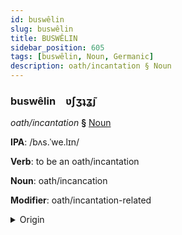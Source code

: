 ```yaml
---
id: buswêlin
slug: buswêlin
title: BUSWÊLIN
sidebar_position: 605
tags: [buswêlin, Noun, Germanic]
description: oath/incantation § Noun
---
```


### buswêlin&emsp;<span kind="abugida">ʋ́ʃʒʇʓ̃ȷ</span>

*oath/incantation* **§** [Noun](../../tags/Noun)

**IPA**: /bʌs.ˈwe.lɪn/

**Verb**: to be an oath/incantation

**Noun**: oath/incancation

**Modifier**: oath/incantation-related

<details>
    <summary>Origin</summary>
    Dutch bezwering /bəˈzʋeː.rɪŋ/<br/>
    <em>Germanic Language Family</em>
</details>